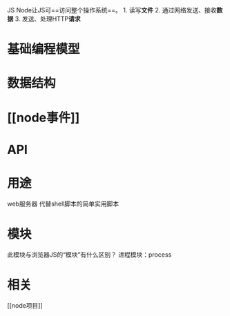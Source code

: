 JS
Node让JS可==访问整个操作系统==。
	1. 读写**文件**
	2. 通过网络发送、接收**数据**
	3. 发送、处理HTTP**请求**

# 基础编程模型
# 数据结构
# [[node事件]]
# API
# 用途
web服务器
代替shell脚本的简单实用脚本

# 模块
此模块与浏览器JS的“模块”有什么区别？
进程模块：process
# 相关
[[node项目]]
